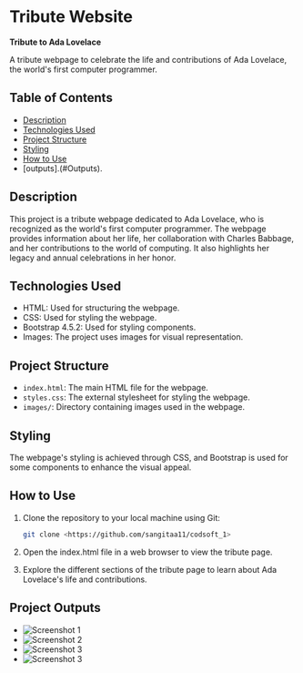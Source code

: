 # Tribute Website

**Tribute to Ada Lovelace**

A tribute webpage to celebrate the life and contributions of Ada Lovelace, the world's first computer programmer.

## Table of Contents

- [Description](#description)
- [Technologies Used](#technologies-used)
- [Project Structure](#project-structure)
- [Styling](#styling)
- [How to Use](#how-to-use)
- [outputs].(#Outputs).

## Description

This project is a tribute webpage dedicated to Ada Lovelace, who is recognized as the world's first computer programmer. The webpage provides information about her life, her collaboration with Charles Babbage, and her contributions to the world of computing. It also highlights her legacy and annual celebrations in her honor.

## Technologies Used

- HTML: Used for structuring the webpage.
- CSS: Used for styling the webpage.
- Bootstrap 4.5.2: Used for styling components.
- Images: The project uses images for visual representation.

## Project Structure

- `index.html`: The main HTML file for the webpage.
- `styles.css`: The external stylesheet for styling the webpage.
- `images/`: Directory containing images used in the webpage.

## Styling

The webpage's styling is achieved through CSS, and Bootstrap is used for some components to enhance the visual appeal.

## How to Use

1. Clone the repository to your local machine using Git:

   ```bash
   git clone <https://github.com/sangitaa11/codsoft_1>
2. Open the index.html file in a web browser to view the tribute page.

3. Explore the different sections of the tribute page to learn about Ada Lovelace's life and contributions.

## Project Outputs

- ![Screenshot 1](output/output1.png) 
- ![Screenshot 2](output/output2.png)
- ![Screenshot 3](output/output3.png)
- ![Screenshot 3](output/output4.png)

